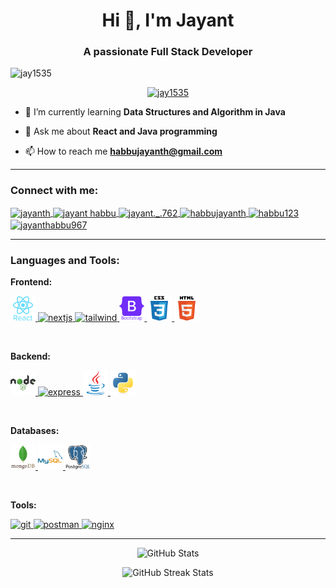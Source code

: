 <h1 align="center">Hi 👋, I'm Jayant</h1>
<h3 align="center">A passionate Full Stack Developer</h3>

<p align="left"> 
  <img src="https://komarev.com/ghpvc/?username=jay1535&label=Profile%20views&color=0e75b6&style=flat" alt="jay1535" /> 
</p>

<p align="center">
  <!-- Trophy Section with Neon Theme -->
  <a href="https://github.com/ryo-ma/github-profile-trophy">
    <img src="https://github-profile-trophy.vercel.app/?username=jay1535&theme=radical&margin-w=15&margin-h=15" alt="jay1535" style="cursor: pointer; transition: transform 0.3s ease;" />
  </a>
</p>

- 🌱 I’m currently learning **Data Structures and Algorithm in Java**

- 💬 Ask me about **React and Java programming**

- 📫 How to reach me **habbujayanth@gmail.com**

---

<h3 align="left">Connect with me:</h3>
<p align="left">
  <a href="https://twitter.com/jayanth" target="blank">
    <img align="center" src="https://raw.githubusercontent.com/rahuldkjain/github-profile-readme-generator/master/src/images/icons/Social/twitter.svg" alt="jayanth" height="30" width="40" />
  </a>
  <a href="https://linkedin.com/in/jayant-habbu" target="blank">
    <img align="center" src="https://raw.githubusercontent.com/rahuldkjain/github-profile-readme-generator/master/src/images/icons/Social/linked-in-alt.svg" alt="jayant habbu" height="30" width="40" />
  </a>
  <a href="https://instagram.com/jayant._.762" target="blank">
    <img align="center" src="https://raw.githubusercontent.com/rahuldkjain/github-profile-readme-generator/master/src/images/icons/Social/instagram.svg" alt="jayant._.762" height="30" width="40" />
  </a>
  <a href="https://www.hackerrank.com/habbujayanth" target="blank">
    <img align="center" src="https://raw.githubusercontent.com/rahuldkjain/github-profile-readme-generator/master/src/images/icons/Social/hackerrank.svg" alt="habbujayanth" height="30" width="40" />
  </a>
  <a href="https://www.leetcode.com/habbu123" target="blank">
    <img align="center" src="https://raw.githubusercontent.com/rahuldkjain/github-profile-readme-generator/master/src/images/icons/Social/leet-code.svg" alt="habbu123" height="30" width="40" />
  </a>
  <a href="https://auth.geeksforgeeks.org/user/jayanthabbu967" target="blank">
    <img align="center" src="https://raw.githubusercontent.com/rahuldkjain/github-profile-readme-generator/master/src/images/icons/Social/geeks-for-geeks.svg" alt="jayanthabbu967" height="30" width="40" />
  </a>
</p>

---

<h3 align="left">Languages and Tools:</h3>

**Frontend:**
<p align="left">
  <a href="https://reactjs.org/" target="_blank" rel="noreferrer">
    <img src="https://raw.githubusercontent.com/devicons/devicon/master/icons/react/react-original-wordmark.svg" alt="react" width="40" height="40" />
  </a>
  <a href="https://nextjs.org/" target="_blank" rel="noreferrer">
    <img src="https://cdn.worldvectorlogo.com/logos/nextjs-2.svg" alt="nextjs" width="40" height="40" />
  </a>
  <a href="https://tailwindcss.com/" target="_blank" rel="noreferrer">
    <img src="https://www.vectorlogo.zone/logos/tailwindcss/tailwindcss-icon.svg" alt="tailwind" width="40" height="40" />
  </a>
  <a href="https://getbootstrap.com" target="_blank" rel="noreferrer">
    <img src="https://raw.githubusercontent.com/devicons/devicon/master/icons/bootstrap/bootstrap-plain-wordmark.svg" alt="bootstrap" width="40" height="40" />
  </a>
  <a href="https://www.w3schools.com/css/" target="_blank" rel="noreferrer">
    <img src="https://raw.githubusercontent.com/devicons/devicon/master/icons/css3/css3-original-wordmark.svg" alt="css3" width="40" height="40" />
  </a>
  <a href="https://www.w3.org/html/" target="_blank" rel="noreferrer">
    <img src="https://raw.githubusercontent.com/devicons/devicon/master/icons/html5/html5-original-wordmark.svg" alt="html5" width="40" height="40" />
  </a>
</p>

<br>

**Backend:**
<p align="left">
  <a href="https://nodejs.org" target="_blank" rel="noreferrer">
    <img src="https://raw.githubusercontent.com/devicons/devicon/master/icons/nodejs/nodejs-original-wordmark.svg" alt="nodejs" width="40" height="40" />
  </a>
  <a href="https://expressjs.com" target="_blank" rel="noreferrer">
    <img src="https://www.vectorlogo.zone/logos/expressjs/expressjs-icon.svg" alt="express" width="40" height="40" />
  </a>
  <a href="https://www.java.com" target="_blank" rel="noreferrer">
    <img src="https://raw.githubusercontent.com/devicons/devicon/master/icons/java/java-original.svg" alt="java" width="40" height="40" />
  </a>
  <a href="https://www.python.org" target="_blank" rel="noreferrer">
    <img src="https://raw.githubusercontent.com/devicons/devicon/master/icons/python/python-original.svg" alt="python" width="40" height="40" />
  </a>
</p>

<br>

**Databases:**
<p align="left" >
  <a href="https://www.mongodb.com/" target="_blank" rel="noreferrer">
    <img src="https://raw.githubusercontent.com/devicons/devicon/master/icons/mongodb/mongodb-original-wordmark.svg" alt="mongodb" width="40" height="40" margin="5px"/>
  </a>
  <a href="https://www.mysql.com/" target="_blank" rel="noreferrer">
    <img src="https://raw.githubusercontent.com/devicons/devicon/master/icons/mysql/mysql-original-wordmark.svg" alt="mysql" width="40" height="40" margin="5px"/>
  </a>
  <a href="https://www.postgresql.org" target="_blank" rel="noreferrer">
    <img src="https://raw.githubusercontent.com/devicons/devicon/master/icons/postgresql/postgresql-original-wordmark.svg" alt="postgresql" width="40" height="40" margin="5px" />
  </a>
</p>

<br>

**Tools:**
<p align="left">
  <a href="https://git-scm.com/" target="_blank" rel="noreferrer">
    <img src="https://www.vectorlogo.zone/logos/git-scm/git-scm-icon.svg" alt="git" width="40" height="40" />
  </a>
  <a href="https://postman.com" target="_blank" rel="noreferrer">
    <img src="https://www.vectorlogo.zone/logos/getpostman/getpostman-icon.svg" alt="postman" width="40" height="40" />
  </a>
  <a href="https://www.nginx.com" target="_blank" rel="noreferrer">
    <img src="https://www.vectorlogo.zone/logos/nginx/nginx-ar21.svg" alt="nginx" width="40" height="40" />
  </a>
</p>

---



<p align="center">
  <img src="https://github-readme-stats.vercel.app/api?username=jay1535&show_icons=true&locale=en" alt="GitHub Stats" />
</p>

<p align="center">
  <img src="https://github-readme-streak-stats.herokuapp.com/?user=jay1535&" alt="GitHub Streak Stats" />
</p>
